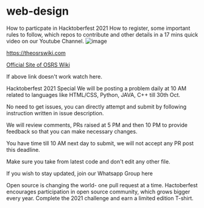 # web-design
How to particpate in Hacktoberfest 2021
How to register, some important rules to follow, which repos to contribute and other details in a 17 mins quick video on our Youtube Channel.
![image](https://user-images.githubusercontent.com/91064810/135528254-f9d0801a-3679-4807-956d-ab31043c4572.png)



https://theosrswiki.com

<a href="https://theosrswiki.com">Official Site of OSRS Wiki</a>

If above link doesn't work watch here.

Hacktoberfest 2021 Special
We will be posting a problem daily at 10 AM related to languages like HTML/CSS, Python, JAVA, C++ till 30th Oct.

No need to get issues, you can directly attempt and submit by following instruction written in issue description.

We will review comments, PRs raised at 5 PM and then 10 PM to provide feedback so that you can make necessary changes.

You have time till 10 AM next day to submit, we will not accept any PR post this deadline.

Make sure you take from latest code and don't edit any other file.

If you wish to stay updated, join our Whatsapp Group here

Open source is changing the world- one pull request at a time. Hactoberfest encourages participation in open source community, which grows bigger every year. Complete the 2021 challenge and earn a limited edition T-shirt.
